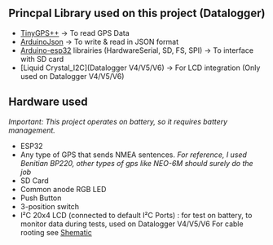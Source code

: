 
## Princpal Library used on this project (Datalogger)
* [TinyGPS++](https://github.com/mikalhart/TinyGPSPlus.git) -> To read GPS Data
* [ArduinoJson](https://github.com/bblanchon/ArduinoJson.git) -> To write & read in JSON format
* [Arduino-esp32](https://github.com/espressif/arduino-esp32.git) librairies (HardwareSerial, SD, FS, SPI) -> To interface with SD card
* [Liquid Crystal_I2C](Datalogger V4/V5/V6) -> For LCD integration (Only used on Datalogger V4/V5/V6)

## Hardware used
*Important: This project operates on battery, so it requires battery management.*
* ESP32
* Any type of GPS that sends NMEA sentences. *For reference, I used Benitian BP220, other types of gps like NEO-6M should surely do the job*
* SD Card
* Common anode RGB LED
* Push Button
* 3-position switch
* I²C 20x4 LCD (connected to default I²C Ports) : for test on battery, to monitor data during tests, used on Datalogger V4/V5/V6
For cable rooting see [Shematic](00_Documentation/PCB_Connected_GPS_Datalogger_Project.pdf)
